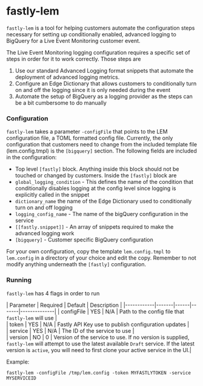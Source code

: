 # fastly-lem

`fastly-lem` is a tool for helping customers automate the configuration steps necessary for setting up conditionally enabled, advanced logging to BigQuery for a Live Event Monitoring customer event.

The Live Event Monitoring logging configuration requires a specific set of steps in order for it to work correctly.  Those steps are 

1. Use our standard Advanced Logging format snippets that automate the deployment of advanced logging metrics.
2. Configure an Edge Dictionary that allows customers to conditionally turn on and off the logging since it is only needed during the event
3. Automate the setup of BigQuery as a logging provider as the steps can be a bit cumbersome to do manually 


### Configuration 
`fastly-lem` takes a parameter `-configFile` that points to the LEM configuration file, a TOML formatted config file.  Currently, the only configuration that customers need to change from the included template file (lem.config.tmpl) is the `[bigquery]` section.  The following fields are included in the configuration:

*  Top level `[fastly]` block.  Anything inside this block should not be touched or changed by customers. Inside the `[fastly]` block are 
  * `global_logging_condition` - This defines the name of the condition that conditionally disables logging at the config level since logging is explicitly called in the snippet 
  * `dictionary_name` the name of the Edge Dictionary used to conditionally turn on and off logging 
  * `logging_config_name` - The name of the bigQuery configuration in the service 
  * `[[fastly.snippet]]` - An array of snippets required to make the advanced logging work
* `[bigquery]` - Customer specific BigQuery configuration   

For your own configuration, copy the template `lem.config.tmpl` to `lem.config` in a directory of your choice and edit the copy.  Remember to not modify anything underneath the `[fastly]` configuration.

### Running 

`fastly-lem` has 4 flags in order to run 

|  Parameter | Required  | Default  | Description  | 
|------------|-------|------|-------|--------------|
| configFile | YES   | N/A  | Path to the config file that `fastly-lem` will use  |  
| token      | YES   | N/A  | Fastly API Key use to publish configuration updates   |   
| service    | YES   | N/A  | The ID of the service to use   |  
| version    | NO    | 0    | Version of the service to use.  If no version is supplied, `fastly-lem` will attempt to use the latest available `Draft` service.  If the latest version is `active`, you will need to first clone your active service in the UI.|

Example:

```fastly-lem -configFile /tmp/lem.config -token MYFASTLYTOKEN -service MYSERVICEID```

